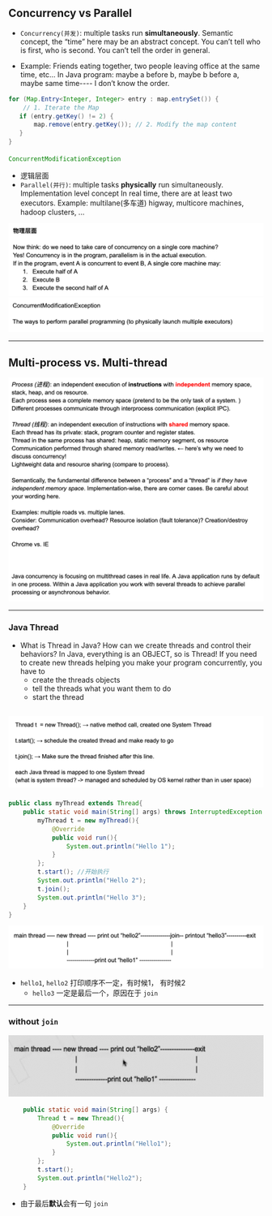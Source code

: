 ## Concurrency vs Parallel

- `Concurrency(并发)`: multiple tasks run **simultaneously**. Semantic concept, the “time” here 
  may be an abstract concept. You can’t tell who is first, who is second. You can’t tell the order 
  in general.

- Example: Friends eating together, two people leaving office at the same time, etc…
  In Java program: maybe a before b, maybe b before a, maybe same time---- I don’t know the order.

```java
for (Map.Entry<Integer, Integer> entry : map.entrySet()) { 
    // 1. Iterate the Map
   if (entry.getKey() != 2) {
       map.remove(entry.getKey()); // 2. Modify the map content
   }
}

ConcurrentModificationException
```


- 逻辑层面
- `Parallel(并行)`: multiple tasks **physically** run simultaneously. Implementation level concept
  In real time, there are at least two executors.
  Example: multilane(多车道) higway, multicore machines, hadoop clusters, ... 

![](img/2021-07-24-00-50-54.png)
![](img/2021-07-24-00-51-04.png)

---

## Multi-process vs. Multi-thread

![](img/2021-07-24-00-54-27.png)

---

### Java Thread

- What is Thread in Java? How can we create threads and control their behaviors?
  In Java, everything is an OBJECT, so is Thread! If you need to create new threads helping you make
  your program concurrently, you have to 
  - create the threads objects
  - tell the threads what you want them to do
  - start the thread

![](img/2021-07-24-10-28-47.png)
---

```java
public class myThread extends Thread{
    public static void main(String[] args) throws InterruptedException {
        myThread t = new myThread(){
            @Override
            public void run(){
                System.out.println("Hello 1");
            }
        };
        t.start(); //开始执行
        System.out.println("Hello 2");
        t.join();
        System.out.println("Hello 3");
    }
}
```

![](img/2021-07-24-10-39-08.png)

- `hello1`, `hello2` 打印顺序不一定，有时候1， 有时候2
  - `hello3` 一定是最后一个，原因在于 `join`

---

### without `join`

![](img/2021-07-24-11-17-43.png)

```java
    public static void main(String[] args) {
        Thread t = new Thread(){
            @Override
            public void run(){
                System.out.println("Hello1");
            }
        };
        t.start();
        System.out.println("Hello2");
    }
```

- 由于最后**默认**会有一句 `join` 

